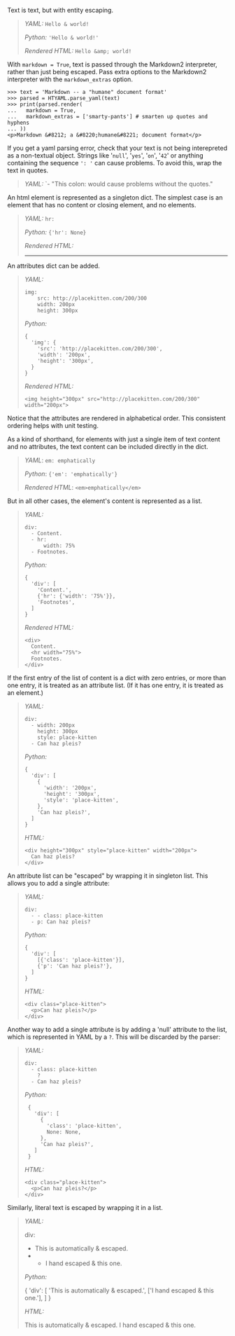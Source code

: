 Text is text, but with entity escaping.

> *YAML:* `Hello & world!`
>
> *Python:* `'Hello & world!'`
>
> *Rendered HTML:* `Hello &amp; world!`

With `markdown = True`, text is passed through the Markdown2 interpreter,
rather than just being escaped. Pass extra options to the Markdown2 interpreter
with the `markdown_extras` option.

    >>> text = 'Markdown -- a "humane" document format'
    >>> parsed = HTYAML.parse_yaml(text)
    >>> print(parsed.render(
    ...   markdown = True,
    ...   markdown_extras = ['smarty-pants'] # smarten up quotes and hyphens
    ... ))
    <p>Markdown &#8212; a &#8220;humane&#8221; document format</p>

If you get a yaml parsing error, check that your text is not being interepreted
as a non-textual object. Strings like '`null`', '`yes`', '`on`', '`42`'
or anything containing the sequence `': '` can cause problems.
To avoid this, wrap the text in quotes.

> *YAML:* `- "This colon: would cause problems without the quotes."

An html element is represented as a singleton dict. The simplest case is
an element that has no content or closing element, and no elements.

> *YAML:* `hr:`
> 
> *Python:* `{'hr': None}`
> 
> *Rendered HTML:* <hr>

An attributes dict can be added.

> *YAML:*
> 
>     img:
>         src: http://placekitten.com/200/300
>         width: 200px
>         height: 300px
>
> *Python:*
> 
>     {
>       'img': {
>         'src': 'http://placekitten.com/200/300',
>         'width': '200px',
>         'height': '300px',
>       }
>     }
> 
> *Rendered HTML:*
> 
>     <img height="300px" src="http://placekitten.com/200/300" width="200px">

Notice that the attributes are rendered in alphabetical order. This consistent
ordering helps with unit testing.

As a kind of shorthand, for elements with just a single item of text content
and no attributes, the text content can be included directly in the dict.

> *YAML*:  `em: emphatically`
>
> *Python*: `{'em': 'emphatically'}`
>
> *Rendered HTML*: `<em>emphatically</em>`

But in all other cases, the element's content is represented as a list.

> *YAML:*
> 
>     div:
>       - Content.
>       - hr:
>           width: 75%
>       - Footnotes.
>
> *Python:*
>   
>     {
>       'div': [
>         'Content.',
>         {'hr': {'width': '75%'}},
>         'Footnotes',
>       ]
>     }
>
> *Rendered HTML:*
> 
>     <div>
>       Content.
>       <hr width="75%">
>       Footnotes.
>     </div>

If the first entry of the list of content is a dict with zero entries,
or more than one entry, it is treated as an attribute list.
(If it has one entry, it is treated as an element.)

> *YAML:*
>
>     div:
>       - width: 200px
>         height: 300px
>         style: place-kitten
>       - Can haz pleis?
>
> *Python:*
>
>     {
>       'div': [
>         {
>           'width': '200px',
>           'height': '300px',
>           'style': 'place-kitten',
>         },
>         'Can haz pleis?',
>       ]
>     }
>
> *HTML:*
>
>     <div height="300px" style="place-kitten" width="200px">
>       Can haz pleis?
>     </div>

An attribute list can be "escaped" by wrapping it in singleton list.
This allows you to add a single attribute:

> *YAML:*
>
>     div:
>       - - class: place-kitten
>       - p: Can haz pleis?
>
> *Python:*
>
>     {
>       'div': [
>         [{'class': 'place-kitten'}],
>         {'p': 'Can haz pleis?'},
>       ]
>     }
>
> *HTML:*
>
>     <div class="place-kitten">
>       <p>Can haz pleis?</p>
>     </div>

Another way to add a single attribute is by adding a 'null' attribute
to the list, which is represented in YAML by a `?`. This will be
discarded by the parser:

> *YAML:*
>
>     div:
>       - class: place-kitten
>         ?
>       - Can haz pleis?
>
> *Python:*
>
>      {
>        'div': [
>          {
>            'class': 'place-kitten',
>            None: None,
>          },
>          'Can haz pleis?',
>        ]
>      }
>
> *HTML:*
>
>     <div class="place-kitten">
>       <p>Can haz pleis?</p>
>     </div>


Similarly, literal text is escaped by wrapping it in a list.

> *YAML:*
>
>   div:
>    - This is automatically & escaped.
>    - - I hand escaped &amp; this one.
>
> *Python:*
>
>   {
>     'div': [
>       'This is automatically & escaped.',
>       ['I hand escaped &amp; this one.'],
>     ]
>   }
>
> *HTML:*
>
>   <div>
>     This is automatically &amp; escaped.
>     I hand escaped &amp; this one.
>   </div>